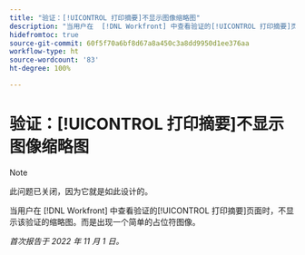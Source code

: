 ```yaml
---
title: "验证：[!UICONTROL 打印摘要]不显示图像缩略图"
description: "当用户在  [!DNL Workfront] 中查看验证的[!UICONTROL 打印摘要]页面时，不显示该验证的缩略图。而是出现一个简单的占位符图像。"
hidefromtoc: true
source-git-commit: 60f5f70a6bf8d67a8a450c3a8dd9950d1ee376aa
workflow-type: ht
source-wordcount: '83'
ht-degree: 100%

---
```



# 验证：[!UICONTROL 打印摘要]不显示图像缩略图

<!--This is on both the WF and WFP TOCs-->

>[!NOTE]
>
>此问题已关闭，因为它就是如此设计的。

当用户在 [!DNL Workfront] 中查看验证的[!UICONTROL 打印摘要]页面时，不显示该验证的缩略图。而是出现一个简单的占位符图像。

_首次报告于 2022 年 11 月 1 日。_


